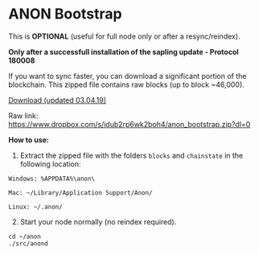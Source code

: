 # ANON Bootstrap

This is **OPTIONAL** (useful for full node only or after a resync/reindex).

**Only after a successfull installation of the sapling update - Protocol 180008**

If you want to sync faster, you can download a significant portion of the blockchain.
This zipped file contains raw blocks (up to block ~46,000).

[Download (updated 03.04.19)](https://uc1ef31583995d106768bcab1f0d.dl.dropboxusercontent.com/cd/0/get/AeSlR9RAbotrVCLFD5n5e-0AxbmZ1dbewjhoXIJcuAA9gtz08WB_Ngydabj0dzRHvZzc7r7CPaxPark1g-A-U8-ii1_WX7joxWhNvXhFsKNOuw/file?dl=1#)


Raw link: https://www.dropbox.com/s/idub2rp6wk2boh4/anon_bootstrap.zip?dl=0


**How to use:**

1. Extract the zipped file with the folders ```blocks``` and ```chainstate``` in the following location:

```
Windows: %APPDATA%\anon\

Mac: ~/Library/Application Support/Anon/

Linux: ~/.anon/
```
2. Start your node normally (no reindex required).

```
cd ~/anon
./src/anond
